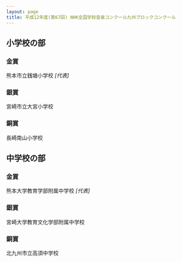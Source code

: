 ```yaml
---
layout: page
title: 平成12年度(第67回) NHK全国学校音楽コンクール九州ブロックコンクール
---
```

小学校の部
----------

### 金賞

<span class="choir-name">熊本市立銭塘小学校</span>
*\[代表\]*

### 銀賞

<span class="choir-name">宮崎市立大宮小学校</span>

### 銅賞

<span class="choir-name">長崎南山小学校</span>

中学校の部
----------

### 金賞

<span class="choir-name">熊本大学教育学部附属中学校</span>
*\[代表\]*

### 銀賞

<span class="choir-name">宮崎大学教育文化学部附属中学校</span>

### 銅賞

<span class="choir-name">北九州市立高須中学校</span>

